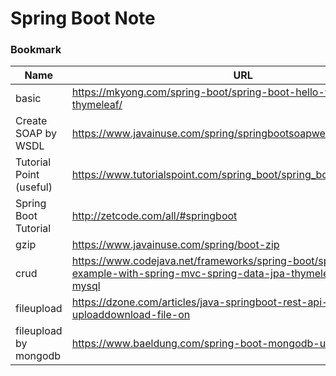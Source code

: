 # Spring Boot Note

### Bookmark
Name | URL
--- | ---
basic | https://mkyong.com/spring-boot/spring-boot-hello-world-example-thymeleaf/
Create SOAP by WSDL | https://www.javainuse.com/spring/springbootsoapwebservice
Tutorial Point (useful)| https://www.tutorialspoint.com/spring_boot/spring_boot_scheduling.htm
Spring Boot Tutorial | http://zetcode.com/all/#springboot
gzip | https://www.javainuse.com/spring/boot-zip
crud | https://www.codejava.net/frameworks/spring-boot/spring-boot-crud-example-with-spring-mvc-spring-data-jpa-thymeleaf-hibernate-mysql
fileupload | https://dzone.com/articles/java-springboot-rest-api-to-uploaddownload-file-on
fileupload by mongodb | https://www.baeldung.com/spring-boot-mongodb-upload-file

